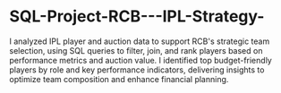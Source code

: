 # SQL-Project-RCB---IPL-Strategy-
I analyzed IPL player and auction data to support RCB's strategic team selection, using SQL queries to filter, join, and rank players based on performance metrics and auction value. I identified top budget-friendly players by role and key performance indicators, delivering insights to optimize team composition and enhance financial planning.
